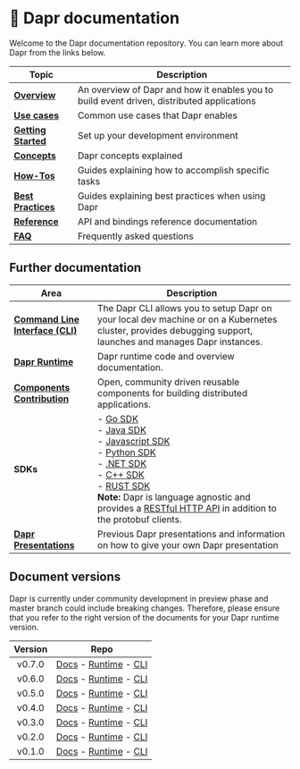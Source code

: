 # 📖 Dapr documentation

Welcome to the Dapr documentation repository. You can learn more about Dapr from the links below.

| Topic | Description |
|-------|-------------|
|**[Overview](./overview)** | An overview of Dapr and how it enables you to build event driven, distributed applications
|**[Use cases](./use-cases)** | Common use cases that Dapr enables
|**[Getting Started](./getting-started)** | Set up your development environment
|**[Concepts](./concepts)** | Dapr concepts explained
|**[How-Tos](./howto)** | Guides explaining how to accomplish specific tasks
|**[Best Practices](./best-practices)** | Guides explaining best practices when using Dapr
|**[Reference](./reference)** | API and bindings reference documentation
|**[FAQ](FAQ.md)** | Frequently asked questions

## Further documentation

| Area | Description |
|------|-------------|
| **[Command Line Interface (CLI)](https://github.com/dapr/cli)** | The Dapr CLI allows you to setup Dapr on your local dev machine or on a Kubernetes cluster, provides debugging support, launches and manages Dapr instances.
| **[Dapr Runtime](https://github.com/dapr/dapr)** | Dapr runtime code and overview documentation.
| **[Components Contribution](https://github.com/dapr/components-contrib)** | Open, community driven reusable components for building distributed applications.
| **SDKs** | - [Go SDK](https://github.com/dapr/go-sdk)<br>- [Java SDK](https://github.com/dapr/java-sdk)<br>- [Javascript SDK](https://github.com/dapr/js-sdk)<br>- [Python SDK](https://github.com/dapr/python-sdk)<br>- [.NET SDK](https://github.com/dapr/dotnet-sdk)<br>- [C++ SDK](https://github.com/dapr/cpp-sdk)<br>- [RUST SDK](https://github.com/dapr/rust-sdk)<br>**Note:** Dapr is language agnostic and provides a [RESTful HTTP API](./reference/api/README.md) in addition to the protobuf clients.
| **[Dapr Presentations](./presentations)** | Previous Dapr presentations and information on how to give your own Dapr presentation

## Document versions

Dapr is currently under community development in preview phase and master branch could include breaking changes. Therefore, please ensure that you refer to the right version of the documents for your Dapr runtime version.

| Version | Repo |
|:-------:|:----:|
| v0.7.0 | [Docs](https://github.com/dapr/docs/tree/v0.7.0) - [Runtime](https://github.com/dapr/dapr/tree/v0.7.0) - [CLI](https://github.com/dapr/cli/tree/release-0.7)
| v0.6.0 | [Docs](https://github.com/dapr/docs/tree/v0.6.0) - [Runtime](https://github.com/dapr/dapr/tree/v0.6.0) - [CLI](https://github.com/dapr/cli/tree/release-0.6)
| v0.5.0 | [Docs](https://github.com/dapr/docs/tree/v0.5.0) - [Runtime](https://github.com/dapr/dapr/tree/v0.5.0) - [CLI](https://github.com/dapr/cli/tree/release-0.5)
| v0.4.0 | [Docs](https://github.com/dapr/docs/tree/v0.4.0) - [Runtime](https://github.com/dapr/dapr/tree/v0.4.0) - [CLI](https://github.com/dapr/cli/tree/release-0.4)
| v0.3.0 | [Docs](https://github.com/dapr/docs/tree/v0.3.0) - [Runtime](https://github.com/dapr/dapr/tree/v0.3.0) - [CLI](https://github.com/dapr/cli/tree/release-0.3)
| v0.2.0 | [Docs](https://github.com/dapr/docs/tree/v0.2.0) - [Runtime](https://github.com/dapr/dapr/tree/v0.2.0) - [CLI](https://github.com/dapr/cli/tree/release-0.2)
| v0.1.0 | [Docs](https://github.com/dapr/docs/tree/v0.1.0) - [Runtime](https://github.com/dapr/dapr/tree/v0.1.0) - [CLI](https://github.com/dapr/cli/tree/release-0.1)


